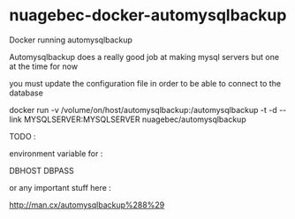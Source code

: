 # nuagebec-docker-automysqlbackup

Docker running automysqlbackup 

Automysqlbackup does a really good job at making mysql servers but one at the time for now

you must update the configuration file in order to be able to connect to the database 

docker run  -v /volume/on/host/automysqlbackup:/automysqlbackup -t -d --link MYSQLSERVER:MYSQLSERVER nuagebec/automysqlbackup

TODO : 

environment variable for :

DBHOST
DBPASS

or any important stuff here : 

http://man.cx/automysqlbackup%288%29



